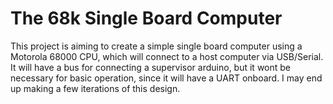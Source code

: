 
The 68k Single Board Computer
=============================

This project is aiming to create a simple single board computer using a Motorola 68000 CPU, which will connect to a host
computer via USB/Serial.  It will have a bus for connecting a supervisor arduino, but it wont be necessary for basic operation,
since it will have a UART onboard.  I may end up making a few iterations of this design.

